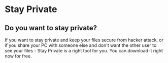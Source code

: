# Stay Private
## Do you want to stay private?
If you want to stay private and keep your files secure from hacker attack, or if you share your PC with someone else and don't want the other user to see your files - Stay Private is a right tool for you. You can download it right now for free.